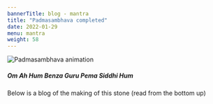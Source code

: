 ```yaml
---
bannerTitle: blog - mantra
title: "Padmasambhava completed"
date: 2022-01-29
menu: mantra
weight: 58
---
```


![Padmasambhava animation](/images/mani/padmasambhava/ps-anim.gif)  


##### Om Ah Hum Benza Guru Pema Siddhi Hum

Below is a blog of the making of this stone (read from the bottom up)
  
